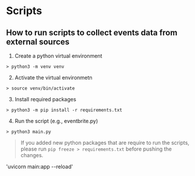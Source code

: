 # Scripts

## How to run scripts to collect events data from external sources


1. Create a python virtual environment
```
> python3 -m venv venv

```

2. Activate the virtual environmetn
```
> source venv/bin/activate

```
3. Install required packages
```
> python3 -m pip install -r requirements.txt
```
4. Run the script (e.g., eventbrite.py)
```
> python3 main.py
```

> If you added new python packages that are require to run the scripts, please run `pip freeze > requirements.txt` before pushing the changes.

'uvicorn main:app --reload'

